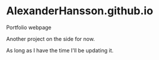# AlexanderHansson.github.io

Portfolio webpage 

Another project on the side for now.

As long as I have the time I'll be updating it.
